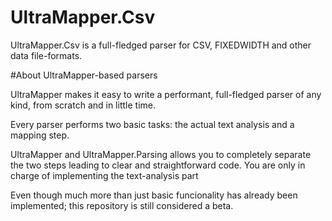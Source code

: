 # UltraMapper.Csv

UltraMapper.Csv is a full-fledged parser for CSV, FIXEDWIDTH and other data file-formats.

#About UltraMapper-based parsers

UltraMapper makes it easy to write a performant, full-fledged parser of any kind, from scratch and in little time.

Every parser performs two basic tasks: the actual text analysis and a mapping step.

UltraMapper and UltraMapper.Parsing allows you to completely separate the two steps leading to clear and straightforward code.
You are only in charge of implementing the text-analysis part

Even though much more than just basic funcionality has already been implemented; this repository is still considered a beta.
